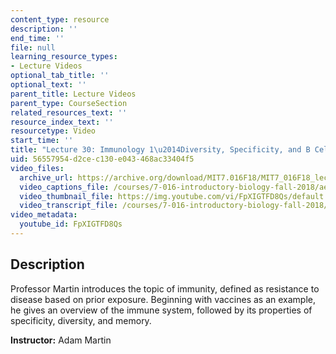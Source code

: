 ```yaml
---
content_type: resource
description: ''
end_time: ''
file: null
learning_resource_types:
- Lecture Videos
optional_tab_title: ''
optional_text: ''
parent_title: Lecture Videos
parent_type: CourseSection
related_resources_text: ''
resource_index_text: ''
resourcetype: Video
start_time: ''
title: "Lecture 30: Immunology 1\u2014Diversity, Specificity, and B Cells"
uid: 56557954-d2ce-c130-e043-468ac33404f5
video_files:
  archive_url: https://archive.org/download/MIT7.016F18/MIT7_016F18_lec30_300k.mp4
  video_captions_file: /courses/7-016-introductory-biology-fall-2018/ae302c79696654d3bd81a3667b7bb6d0_FpXIGTFD8Qs.vtt
  video_thumbnail_file: https://img.youtube.com/vi/FpXIGTFD8Qs/default.jpg
  video_transcript_file: /courses/7-016-introductory-biology-fall-2018/94a45ce1e74c8cefd0b2e7501f8fbab7_FpXIGTFD8Qs.pdf
video_metadata:
  youtube_id: FpXIGTFD8Qs
---
```


Description
-----------

Professor Martin introduces the topic of immunity, defined as resistance to disease based on prior exposure. Beginning with vaccines as an example, he gives an overview of the immune system, followed by its properties of specificity, diversity, and memory.

**Instructor:** Adam Martin